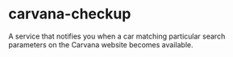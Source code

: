 # carvana-checkup
A service that notifies you when a car matching particular search parameters on the Carvana website becomes available. 
